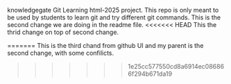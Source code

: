 knowledgegate Git Learning html-2025 project.
This repo is only meant to be used by students to learn git and try different git commands.
This is the second change we are doing in the readme file.
<<<<<<< HEAD
This the thrid change on top of second change.

=======
This is the third chand from github UI and my parent is the second change, with some confilicts.
>>>>>>> 1e25cc577550cd8a6914ec086866f294b671da19

